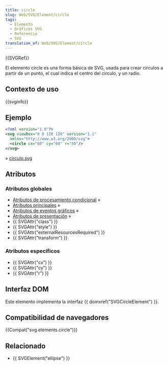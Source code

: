 ```yaml
---
title: circle
slug: Web/SVG/Element/circle
tags:
  - Elemento
  - Gráficos SVG
  - Referencia
  - SVG
translation_of: Web/SVG/Element/circle
---
```


{{SVGRef}}

El elemento circle es una forma básica de SVG, usada para crear circulos a partir de un punto, el cual indica el centro del circulo, y un radio.

## Contexto de uso

{{svginfo}}

## Ejemplo

```xml
<?xml version="1.0"?>
<svg viewBox="0 0 120 120" version="1.1"
  xmlns="http://www.w3.org/2000/svg">
  <circle cx="60" cy="60" r="50"/>
</svg>
```

» [circulo.svg](https://mdn.mozillademos.org/files/7707/circle2.svg)

## Atributos

### Atributos globales

- [Atributos de procesamiento condicional](/en/SVG/Attribute#ConditionalProccessing) »
- [Atributos principales](/en/SVG/Attribute#Core) »
- [Atributos de eventos gráficos](/en/SVG/Attribute#GraphicalEvent) »
- [Atributos de presentación](/en/SVG/Attribute#Presentation) »
- {{ SVGAttr("class") }}
- {{ SVGAttr("style") }}
- {{ SVGAttr("externalResourcesRequired") }}
- {{ SVGAttr("transform") }}

### Atributos específicos

- {{ SVGAttr("cx") }}
- {{ SVGAttr("cy") }}
- {{ SVGAttr("r") }}

## Interfaz DOM

Este elemento implementa la interfaz {{ domxref("SVGCircleElement") }}.

## Compatibilidad de navegadores

{{Compat("svg.elements.circle")}}

## Relacionado

- {{ SVGElement("ellipse") }}
